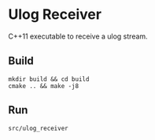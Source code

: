 # Ulog Receiver

C++11 executable to receive a ulog stream.

## Build

```
mkdir build && cd build
cmake .. && make -j8
```

## Run

```
src/ulog_receiver
```
